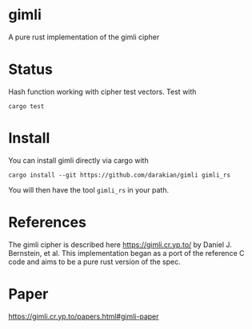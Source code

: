 # gimli
A pure rust implementation of the gimli cipher

# Status
Hash function working with cipher test vectors. Test with   
```
cargo test
```

# Install
You can install gimli directly via cargo with
```
cargo install --git https://github.com/darakian/gimli gimli_rs
```
You will then have the tool `gimli_rs` in your path.

# References
The gimli cipher is described here https://gimli.cr.yp.to/ by Daniel J. Bernstein, et al.
This implementation began as a port of the reference C code and aims to be a pure rust version of the spec.

# Paper
https://gimli.cr.yp.to/papers.html#gimli-paper
